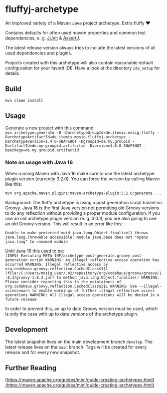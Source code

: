 # fluffyj-archetype
An improved variety of a Maven Java project archetype. Extra fluffy ❤  
  
Contains defaults for often used maven properties and common test dependencies, e. g. [JUnit](https://junit.org/junit5) & [AssertJ](https://assertj.github.io/doc).  

The latest release version always tries to include the latest versions of all used dependencies and plugins.  

Projects created with this archetype will also contain reasonable default configuration for your favorit IDE. Have a look at the directory `ide_setup` for details.  

## Build
`mvn clean install`  
  
## Usage
Generate a new project with this command:  
`mvn archetype:generate -B -DarchetypeGroupId=de.itemis.mosig.fluffy -DarchetypeArtifactId=de.itemis.mosig.fluffyj.archetype -DarchetypeVersion=1.4.0-SNAPSHOT -DgroupId=de.my.groupid -DartifactId=de.my.groupid.artifactid -Dversion=1.0.0-SNAPSHOT -Dpackage=de.my.groupid.artifactid`

### Note on usage with Java 16
When running Maven with Java 16 make sure to use the latest archetype plugin version (currently 3.2.0). You can force the version by calling Maven like this:  
  
`mvn org.apache.maven.plugins:maven-archetype-plugin:3.2.0:generate ...`  
  
Background: The fluffy archetype is using a post generation script based on Groovy. Java 16 is the first Java version not permitting old Groovy versions to do any reflection without providing a proper module configuration. If you use an old archetype plugin version (e. g. 3.0.1), you are also going to use an old Groovy version. This will result in an error like this:  
  
`
 Unable to make protected void java.lang.Object.finalize() throws java.lang.Throwable accessible: module java.base does not "opens java.lang" to unnamed module
 `  

Until Java 16 this used to be:  
`[INFO] Executing META-INF/archetype-post-generate.groovy post-generation script
WARNING: An illegal reflective access operation has occurred
WARNING: Illegal reflective access by org.codehaus.groovy.reflection.CachedClass$3$1 (file:/C:/Users/mosig_user/.m2/repository/org/codehaus/groovy/groovy/1.8.3/groovy-1.8.3.jar) to method java.lang.Object.finalize()
WARNING: Please consider reporting this to the maintainers of org.codehaus.groovy.reflection.CachedClass$3$1
WARNING: Use --illegal-access=warn to enable warnings of further illegal reflective access operations
WARNING: All illegal access operations will be denied in a future release`  
  
In order to prevent this, an up to date Groovy version must be used, which is only the case with up to date versions of the archetype plugin.  

## Development
The latest snapshot lives on the main development branch `develop`. The latest release lives on the `main` branch. Tags will be created for every release and for every new snapshot.  

## Further Reading
[https://maven.apache.org/guides/mini/guide-creating-archetypes.html](https://maven.apache.org/guides/mini/guide-creating-archetypes.html)
  